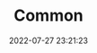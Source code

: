 ---
pageComponent:
    name: Catalogue
    data:
        path: 22.Common
        description: 通用的内容
title: Common
date: 2022-07-27 23:21:23
permalink: /nav7/
sidebar: false
article: false
comment: false
editLink: false
---
